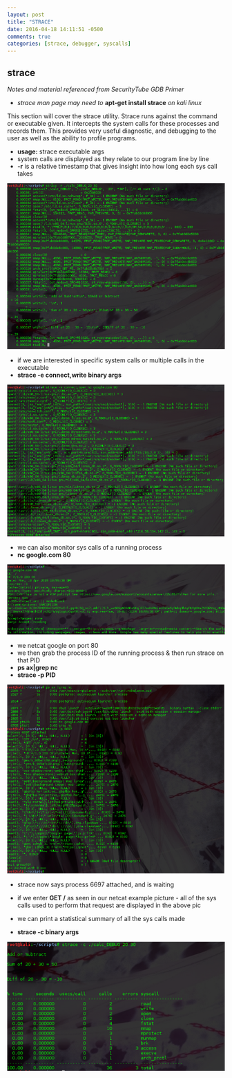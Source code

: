 ```yaml
---
layout: post
title: "STRACE"
date: 2016-04-18 14:11:51 -0500
comments: true
categories: [strace, debugger, syscalls]
---
```

## strace
*Notes and material referenced from SecurityTube GDB Primer*

- *strace man page may need to* **apt-get install strace** *on kali linux*

This section will cover the strace utility. Strace runs against the command or executable given. It intercepts the system calls
for these processes and records them. This provides very useful diagnostic, and debugging to the user as well as the ability to profile programs.

<!--more-->
  - **usage:** strace executable args
  - system calls are displayed as they relate to our program line by line
  - **-r** is a relative timestamp that gives insight into how long each sys call takes

![strace -r](/images/stracertimestamp.png)

  - if we are interested in specific system calls or multiple calls in the executable
  - **strace -e connect,write binary args**

![strace specific/multi sys calls](/images/stracemultisyscall.png)

  - we can also monitor sys calls of a running process
  - **nc google.com 80**

![strace netcat example](/images/stracenc.png)

  - we netcat google on port 80
  - we then grab the process ID of the running process & then run strace on that PID
  - **ps ax|grep nc**
  - **strace -p PID**

![strace active process](/images/straceprocattach.png)

  - strace now says process 6697 attached, and is waiting
  - if we enter **GET /** as seen in our netcat example picture - all of the sys calls used to perform that request are displayed in the above pic

  - we can print a statistical summary of all the sys calls made
  - **strace -c binary args**

![strace sys call summary](/images/stracesummary.png)
